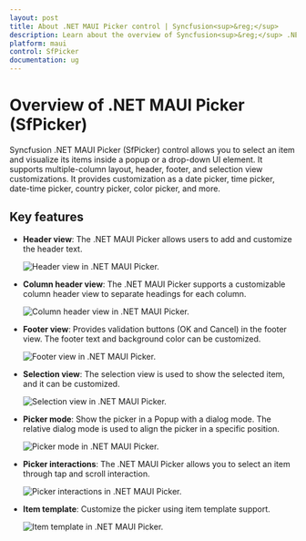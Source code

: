 ```yaml
---
layout: post
title: About .NET MAUI Picker control | Syncfusion<sup>&reg;</sup>
description: Learn about the overview of Syncfusion<sup>&reg;</sup> .NET MAUI Picker (SfPicker) control, its basic features, and picker functionalities.
platform: maui
control: SfPicker
documentation: ug
---
```


# Overview of .NET MAUI Picker (SfPicker)

Syncfusion .NET MAUI Picker (SfPicker) control allows you to select an item and visualize its items inside a popup or a drop-down UI element. It supports multiple-column layout, header, footer, and selection view customizations. It provides customization as a date picker, time picker, date-time picker, country picker, color picker, and more.

## Key features

* **Header view**: The .NET MAUI Picker allows users to add and customize the header text.

   ![Header view in .NET MAUI Picker.](images/overview/maui-header-view.png)

* **Column header view**: The .NET MAUI Picker supports a customizable column header view to separate headings for each column.

   ![Column header view in .NET MAUI Picker.](images/overview/maui-column-header-view.png)

* **Footer view**: Provides validation buttons (OK and Cancel) in the footer view. The footer text and background color can be customized.

   ![Footer view in .NET MAUI Picker.](images/overview/maui-footer-view.png)

* **Selection view**: The selection view is used to show the selected item, and it can be customized.

   ![Selection view in .NET MAUI Picker.](images/overview/maui-selection-view.png)

* **Picker mode**: Show the picker in a Popup with a dialog mode. The relative dialog mode is used to align the picker in a specific position.

   ![Picker mode in .NET MAUI Picker.](images/overview/maui-picker-mode.gif)

* **Picker interactions**: The .NET MAUI Picker allows you to select an item through tap and scroll interaction.

   ![Picker interactions in .NET MAUI Picker.](images/overview/maui-picker-interactions.gif)

* **Item template**: Customize the picker using item template support.

   ![Item template in .NET MAUI Picker.](images/overview/maui-picker-item-template.png )
